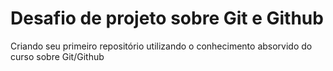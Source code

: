 # Desafio de projeto sobre Git e Github
Criando seu primeiro repositório utilizando o conhecimento absorvido do curso sobre Git/Github
